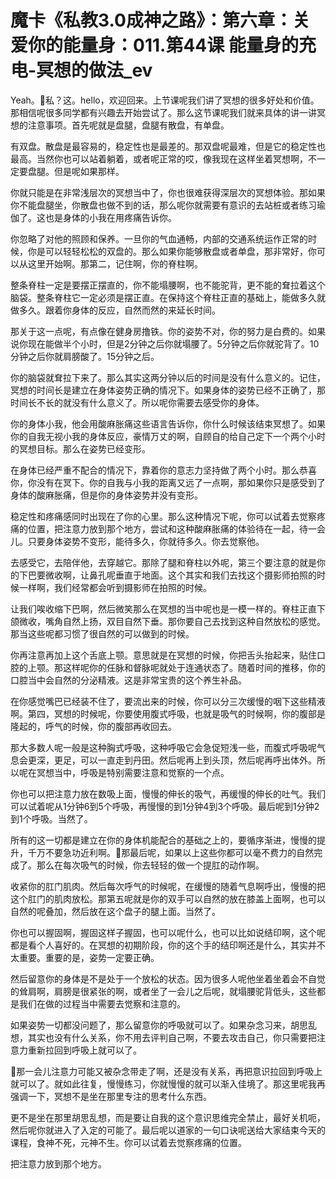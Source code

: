 # 魔卡《私教3.0成神之路》：第六章：关爱你的能量身：011.第44课 能量身的充电-冥想的做法_ev

Yeah。🎼私？这。hello，欢迎回来。上节课呢我们讲了冥想的很多好处和价值。那相信呢很多同学都有兴趣去开始尝试了。那么这节课呢我们就来具体的讲一讲冥想的注意事项。首先呢就是盘腿，盘腿有散盘，有单盘。

有双盘。散盘是最容易的，稳定性也是最差的。那双盘呢最难，但是它的稳定性也最高。当然你也可以站着躺着，或者呢正常的哎，像我现在这样坐着冥想啊，不一定要盘腿。但是呢如果那样。

你就只能是在非常浅层次的冥想当中了，你也很难获得深层次的冥想体验。那如果你不能盘腿坐，你散盘也做不到的话，那么呢你就需要有意识的去站桩或者练习瑜伽了。这也是身体的小我在用疼痛告诉你。

你忽略了对他的照顾和保养。一旦你的气血通畅，内部的交通系统运作正常的时候，你是可以轻轻松松的双盘的。那么如果你能够散盘或者单盘，那非常好，你可以从这里开始啊。那第二，记住啊，你的脊柱啊。

整条脊柱一定是要摆正摆直的，你不能塌腰啊，也不能驼背，更不能的耷拉着这个脑袋。整条脊柱它一定必须是摆正直。在保持这个脊柱正直的基础上，能做多久就做多久。跟着你身体的反应，自然而然的来延长时间。

那关于这一点呢，有点像在健身房撸铁。你的姿势不对，你的努力是白费的。如果说你现在能做半个小时，但是2分钟之后你就塌腰了。5分钟之后你就驼背了。10分钟之后你就肩膀酸了。15分钟之后。

你的脑袋就耷拉下来了。那么其实这两分钟以后的时间是没有什么意义的。记住，冥想的时间长是建立在身体姿势正确的情况下。如果身体的姿势已经不正确了，那时间长不长的就没有什么意义了。所以呢你需要去感受你的身体。

你的身体小我，他会用酸麻胀痛这些语言告诉你，你什么时候该结束冥想了。如果你的自我无视小我的身体反应，豪情万丈的啊，自顾自的给自己定下一个两个小时的冥想目标。那么在姿势已经变形。

在身体已经严重不配合的情况下，靠着你的意志力坚持做了两个小时。那么恭喜你，你没有在冥下。你的自我与小我的距离又远了一点啊，那如果你只是感受到了身体的酸麻胀痛，但是你的身体姿势并没有变形。

稳定性和疼痛感同时出现在了你的心里。那么这种情况下呢，你可以试着去觉察疼痛的位置，把注意力放到那个地方，尝试和这种酸麻胀痛的体验待在一起，待一会儿。只要身体姿势不变形，能待多久，你就待多久。你去觉察他。

去感受它，去陪伴他，去穿越它。那除了腿和脊柱以外呢，第三个要注意的就是你的下巴要微收啊，让鼻孔呢垂直于地面。这个其实和我们去找这个摄影师拍照的时候一样啊，我们经常都会听到摄影师在拍照的时候。

让我们唉收缩下巴啊，然后微笑那么在冥想的当中呢也是一模一样的。脊柱正直下颌微收，嘴角自然上扬，双目自然下垂。那你要自己去找到这种自然放松的感觉。那当这些呢都习惯了很自然的可以做到的时候。

你再注意再加上这个舌底上颚。意思就是在冥想的时候，你把舌头抬起来，贴住口腔的上颚。那这样呢你的任脉和督脉呢就处于连通状态了。随着时间的推移，你的口腔当中会自然的分泌精液。这是非常宝贵的这个养生补品。

在你感觉嘴巴已经装不住了，要流出来的时候，你可以分三次缓慢的咽下这些精液啊。第四，冥想的时候呢，你要使用腹式呼吸，也就是吸气的时候啊，你的腹部是隆起的，呼气的时候，你的腹部再收回去。

那大多数人呢一般是这种胸式呼吸，这种呼吸它会急促短浅一些，而腹式呼吸呢气息会更深，更足，可以一直走到丹田。然后呢再上到头顶，然后呢再呼出体外。所以呢在冥想当中，呼吸是特别需要注意和觉察的一个点。

你也可以把注意力放在数吸上面，慢慢的伸长的吸气，再缓慢的伸长的吐气。我们可以试着呢从1分钟6到5个呼吸，再慢慢的到1分钟4到3个呼吸。最后呢到1分钟2到1个呼吸。当然了。

所有的这一切都是建立在你的身体机能配合的基础之上的，要循序渐进，慢慢的提升，千万不要急功近利啊。🎼那最后呢，如果以上这些你都可以毫不费力的自然完成了。那么在每次吸气的时候，你去轻轻的做一个提肛的动作啊。

收紧你的肛门肌肉。然后每次呼气的时候呢，在缓慢的随着气息啊呼出，慢慢的把这个肛门的肌肉放松。那第五呢就是你的双手可以自然的放在膝盖上面啊，也可以自然的呢叠加，然后放在这个盘子的腿上面。当然了。

你也可以握固啊，握固这样子握固，也可以呢什么，也可以比如说结印啊，这个呢都是看个人喜好的。在冥想的初期阶段，你的这个手的结印啊还是什么，其实并不太重要。重要的是，姿势一定要正确。

然后留意你的身体是不是处于一个放松的状态。因为很多人呢他坐着坐着会不自觉的耸肩啊，肩膀是很紧张的啊，或者坐了一会儿之后呢，就塌腰驼背低头，这些都是我们在做的过程当中需要去觉察和注意的。

如果姿势一切都没问题了，那么留意你的呼吸就可以了。如果杂念习来，胡思乱想，其实也没有什么关系，你不用去评判自己啊，不要去攻击自己，你只需要把注意力重新拉回到呼吸上就可以了。

🎼那一会儿注意力可能又被杂念带走了啊，还是没有关系，再把意识拉回到呼吸上就可以了。就如此往复，慢慢练习，你就慢慢的就可以渐入佳境了。那这里呢我再强调一下，冥想不是坐在那里专注的思考什么东西。

更不是坐在那里胡思乱想，而是要让自我的这个意识思维完全禁止，最好关机呃，然后呢你就进入了入定的可能了。最后呢以道家的一句口诀呢送给大家结束今天的课程，食神不死，元神不生。你可以试着去觉察疼痛的位置。

把注意力放到那个地方。